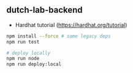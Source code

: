 ## dutch-lab-backend

- Hardhat tutorial (https://hardhat.org/tutorial)

```bash
npm install --force # some legacy deps
npm run test

# deploy locally
npm run node
npm run deploy:local
```
